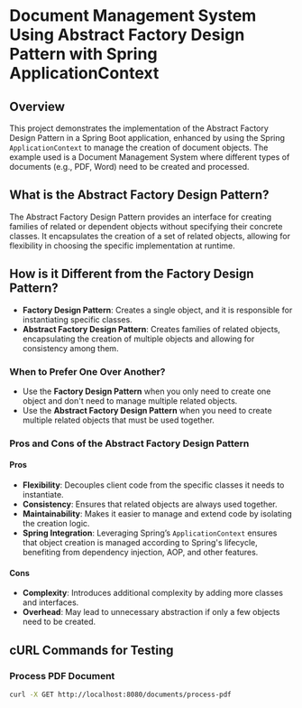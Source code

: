# Document Management System Using Abstract Factory Design Pattern with Spring ApplicationContext

## Overview
This project demonstrates the implementation of the Abstract Factory Design Pattern in a Spring Boot application, enhanced by using the Spring `ApplicationContext` to manage the creation of document objects. The example used is a Document Management System where different types of documents (e.g., PDF, Word) need to be created and processed.

## What is the Abstract Factory Design Pattern?
The Abstract Factory Design Pattern provides an interface for creating families of related or dependent objects without specifying their concrete classes. It encapsulates the creation of a set of related objects, allowing for flexibility in choosing the specific implementation at runtime.

## How is it Different from the Factory Design Pattern?
- **Factory Design Pattern**: Creates a single object, and it is responsible for instantiating specific classes.
- **Abstract Factory Design Pattern**: Creates families of related objects, encapsulating the creation of multiple objects and allowing for consistency among them.

### When to Prefer One Over Another?
- Use the **Factory Design Pattern** when you only need to create one object and don't need to manage multiple related objects.
- Use the **Abstract Factory Design Pattern** when you need to create multiple related objects that must be used together.

### Pros and Cons of the Abstract Factory Design Pattern

#### Pros
- **Flexibility**: Decouples client code from the specific classes it needs to instantiate.
- **Consistency**: Ensures that related objects are always used together.
- **Maintainability**: Makes it easier to manage and extend code by isolating the creation logic.
- **Spring Integration**: Leveraging Spring’s `ApplicationContext` ensures that object creation is managed according to Spring's lifecycle, benefiting from dependency injection, AOP, and other features.

#### Cons
- **Complexity**: Introduces additional complexity by adding more classes and interfaces.
- **Overhead**: May lead to unnecessary abstraction if only a few objects need to be created.

## cURL Commands for Testing

### Process PDF Document
```bash
curl -X GET http://localhost:8080/documents/process-pdf
